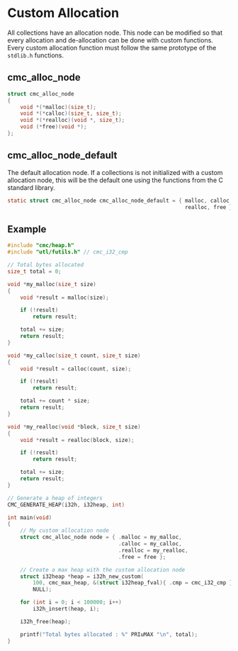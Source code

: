 # Custom Allocation

All collections have an allocation node. This node can be modified so that every allocation and de-allocation can be done with custom functions. Every custom allocation function must follow the same prototype of the `stdlib.h` functions.

## cmc_alloc_node

```c
struct cmc_alloc_node
{
    void *(*malloc)(size_t);
    void *(*calloc)(size_t, size_t);
    void *(*realloc)(void *, size_t);
    void (*free)(void *);
};
```

## cmc_alloc_node_default

The default allocation node. If a collections is not initialized with a custom allocation node, this will be the default one using the functions from the C standard library.

```c
static struct cmc_alloc_node cmc_alloc_node_default = { malloc, calloc,
                                                        realloc, free };
```

## Example

```c
#include "cmc/heap.h"
#include "utl/futils.h" // cmc_i32_cmp

// Total bytes allocated
size_t total = 0;

void *my_malloc(size_t size)
{
    void *result = malloc(size);

    if (!result)
        return result;

    total += size;
    return result;
}

void *my_calloc(size_t count, size_t size)
{
    void *result = calloc(count, size);

    if (!result)
        return result;

    total += count * size;
    return result;
}

void *my_realloc(void *block, size_t size)
{
    void *result = realloc(block, size);

    if (!result)
        return result;

    total += size;
    return result;
}

// Generate a heap of integers
CMC_GENERATE_HEAP(i32h, i32heap, int)

int main(void)
{
    // My custom allocation node
    struct cmc_alloc_node node = { .malloc = my_malloc,
                                   .calloc = my_calloc,
                                   .realloc = my_realloc,
                                   .free = free };

    // Create a max heap with the custom allocation node
    struct i32heap *heap = i32h_new_custom(
        100, cmc_max_heap, &(struct i32heap_fval){ .cmp = cmc_i32_cmp }, &node,
        NULL);

    for (int i = 0; i < 100000; i++)
        i32h_insert(heap, i);

    i32h_free(heap);

    printf("Total bytes allocated : %" PRIuMAX "\n", total);
}
```
